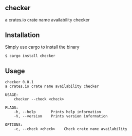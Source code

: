 ## checker

a crates.io crate name availability checker

## Installation

Simply use cargo to install the binary

```bash
$ cargo install checker
```

## Usage

```
checker 0.0.1
a crates.io crate name availability checker

USAGE:
    checker --check <check>

FLAGS:
    -h, --help       Prints help information
    -V, --version    Prints version information

OPTIONS:
    -c, --check <check>    Check crate name availability
```

